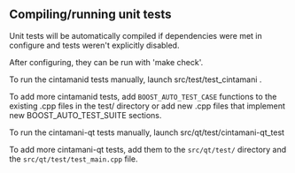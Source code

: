 Compiling/running unit tests
------------------------------------

Unit tests will be automatically compiled if dependencies were met in configure
and tests weren't explicitly disabled.

After configuring, they can be run with 'make check'.

To run the cintamanid tests manually, launch src/test/test_cintamani .

To add more cintamanid tests, add `BOOST_AUTO_TEST_CASE` functions to the existing
.cpp files in the test/ directory or add new .cpp files that
implement new BOOST_AUTO_TEST_SUITE sections.

To run the cintamani-qt tests manually, launch src/qt/test/cintamani-qt_test

To add more cintamani-qt tests, add them to the `src/qt/test/` directory and
the `src/qt/test/test_main.cpp` file.
